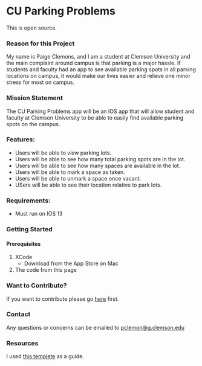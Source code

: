 # CU Parking Problems
This is open source.

### Reason for this Project
My name is Paige Clemons, and I am a student at Clemson University and the main complaint around campus is that parking is a major hassle.  If students and faculty had an app to see available parking spots in all parking locations on campus, it would make our lives easier and relieve one minor stress for most on campus.

### Mission Statement
The CU Parking Problems app will be an IOS app that will allow student and faculty at Clemson University to be able to easily find available parking spots on the campus.

### Features:
* Users will be able to view parking lots.
* Users will be able to see how many total parking spots are in the lot.
* Users will be able to see how many spaces are available in the lot.
* Users will be able to mark a space as taken.
* Users will be able to unmark a space once vacant.
* USers will be able to see their location relative to park lots.

### Requirements:
* Must run on IOS 13

### Getting Started
#### Prerequisites
1. XCode
    * Download from the App Store on Mac
2. The code from this page

### Want to Contribute?
If you want to contribute please go [here](CONTRIBUTING.md) first.

### Contact
Any questions or concerns can be emailed to pclemon@g.clemson.edu

### Resources
I used [this templete](https://gist.github.com/PurpleBooth/109311bb0361f32d87a2) as a guide.
